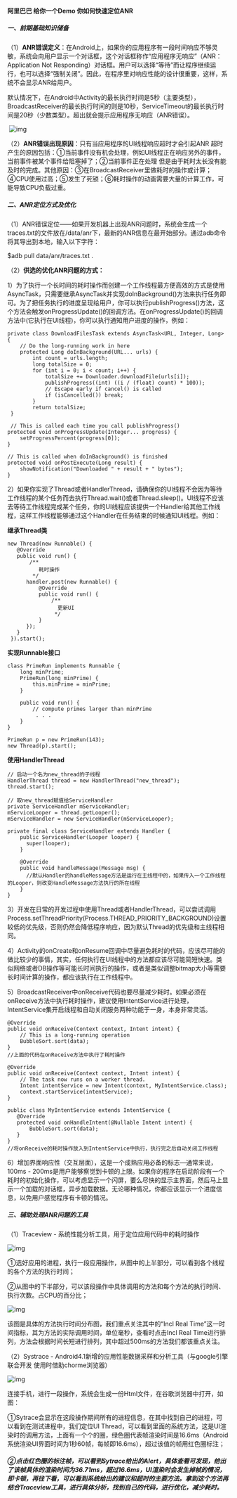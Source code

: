 #### 阿里巴巴 给你一个Demo 你如何快速定位ANR

##### 一、前期基础知识储备

（1）**ANR错误定义**：在Android上，如果你的应用程序有一段时间响应不够灵敏，系统会向用户显示一个对话框，这个对话框称作“应用程序无响应”（ANR：Application Not Responding）对话框。用户可以选择“等待”而让程序继续运行，也可以选择“强制关闭”。因此，在程序里对响应性能的设计很重要，这样，系统不会显示ANR给用户。

默认情况下，在Android中Activity的最长执行时间是5秒（主要类型），BroadcastReceiver的最长执行时间的则是10秒，ServiceTimeout的最长执行时间是20秒（少数类型）。超出就会提示应用程序无响应（ANR错误）。

​         ![img](https://img-blog.csdn.net/20180327152754783?watermark/2/text/aHR0cHM6Ly9ibG9nLmNzZG4ubmV0L3dlaXhpbl80MTEwMTE3Mw==/font/5a6L5L2T/fontsize/400/fill/I0JBQkFCMA==/dissolve/70)

（2）**ANR错误出现原因**：只有当应用程序的UI线程响应超时才会引起ANR 超时产生的原因包括：①当前事件没有机会处理，例如UI线程正在响应另外的事件，当前事件被某个事件给阻塞掉了；②当前事件正在处理 但是由于耗时太长没有能及时的完成。其他原因：③在BroadcastReceiver里做耗时的操作或计算；④CPU使用过高；⑤发生了死锁；⑥耗时操作的动画需要大量的计算工作，可能导致CPU负载过重。

##### 二、ANR定位方式及优化

（1）ANR错误定位——如果开发机器上出现ANR问题时，系统会生成一个traces.txt的文件放在/data/anr下，最新的ANR信息在最开始部分。通过adb命令将其导出到本地，输入以下字符：

$adb pull data/anr/traces.txt .

（2）**供选的优化ANR问题的方式：**

1）为了执行一个长时间的耗时操作而创建一个工作线程最方便高效的方式是使用AsyncTask，只需要继承AsyncTask并实现doInBackground()方法来执行任务即可。为了把任务执行的进度呈现给用户，你可以执行publishProgress()方法，这个方法会触发onProgressUpdate()的回调方法。在onProgressUpdate()的回调方法中(它执行在UI线程)，你可以执行通知用户进度的操作，例如：

```
private class DownloadFilesTask extends AsyncTask<URL, Integer, Long> {
    // Do the long-running work in here
    protected Long doInBackground(URL... urls) {
        int count = urls.length;
        long totalSize = 0;
        for (int i = 0; i < count; i++) {
            totalSize += Downloader.downloadFile(urls[i]);
            publishProgress((int) ((i / (float) count) * 100));
            // Escape early if cancel() is called
            if (isCancelled()) break;
        }
        return totalSize;
 }
 
 // This is called each time you call publishProgress()
protected void onProgressUpdate(Integer... progress) {
    setProgressPercent(progress[0]);
}

// This is called when doInBackground() is finished
protected void onPostExecute(Long result) {
    showNotification("Downloaded " + result + " bytes");
}
```


2）如果你实现了Thread或者HandlerThread，请确保你的UI线程不会因为等待工作线程的某个任务而去执行Thread.wait()或者Thread.sleep()。UI线程不应该去等待工作线程完成某个任务，你的UI线程应该提供一个Handler给其他工作线程，这样工作线程能够通过这个Handler在任务结束的时候通知UI线程。例如：

**继承Thread类**



    new Thread(new Runnable() {
       @Override
       public void run() {
           /**
              耗时操作
            */
          handler.post(new Runnable() {
              @Override
              public void run() {
                  /**
                    更新UI
                   */
              }
          });
       }
     }).start();
    
**实现Runnable接口**

    class PrimeRun implements Runnable {
        long minPrime;
        PrimeRun(long minPrime) {
            this.minPrime = minPrime;
        }
    
        public void run() {
            // compute primes larger than minPrime
             . . .
        }
    }
    
    PrimeRun p = new PrimeRun(143);
    new Thread(p).start();
**使用HandlerThread**

```
// 启动一个名为new_thread的子线程
HandlerThread thread = new HandlerThread("new_thread");
thread.start();

// 取new_thread赋值给ServiceHandler
private ServiceHandler mServiceHandler;
mServiceLooper = thread.getLooper();
mServiceHandler = new ServiceHandler(mServiceLooper);

private final class ServiceHandler extends Handler {
    public ServiceHandler(Looper looper) {
      super(looper);
    }
    
    @Override
    public void handleMessage(Message msg) {
      //默认Handler的handleMessage方法是运行在主线程中的，如果传入一个工作线程的Looper，则改变HandleMessage方法执行的所在线程
    }
}

```



3）开发在日常的开发过程中使用Thread或者HandlerThread，可以尝试调用Process.setThreadPriority(Process.THREAD_PRIORITY_BACKGROUND)设置较低的优先级，否则仍然会降低程序响应，因为默认Thread的优先级和主线程相同。

4）Activity的onCreate和onResume回调中尽量避免耗时的代码，应该尽可能的做比较少的事情，其实，任何执行在UI线程中的方法都应该尽可能简短快速。类似网络或者DB操作等可能长时间执行的操作，或者是类似调整bitmap大小等需要长时间计算的操作，都应该执行在工作线程中。

5）BroadcastReceiver中onReceive代码也要尽量减少耗时。如果必须在onReceive方法中执行耗时操作，建议使用IntentService进行处理，IntentService集开启线程和自动关闭服务两种功能于一身，本身非常灵活。

```
@Override
public void onReceive(Context context, Intent intent) {
    // This is a long-running operation
    BubbleSort.sort(data);
}
//上面的代码在onReceive方法中执行了耗时操作

```

```
@Override
public void onReceive(Context context, Intent intent) {
    // The task now runs on a worker thread.
    Intent intentService = new Intent(context, MyIntentService.class);
    context.startService(intentService);
}

public class MyIntentService extends IntentService {
   @Override
   protected void onHandleIntent(@Nullable Intent intent) {
       BubbleSort.sort(data);
   }
}
//将onReceive的耗时操作放入到IntentService中执行，执行完之后自动关闭工作线程

```




6）增加界面响应性（交互层面），这是一个成熟应用必备的标志—通常来说，100ms - 200ms是用户能够察觉到卡顿的上限。如果你的程序在启动阶段有一个耗时的初始化操作，可以考虑显示一个闪屏，要么尽快的显示主界面，然后马上显示一个加载的对话框，异步加载数据。无论哪种情况，你都应该显示一个进度信息，以免用户感觉程序有卡顿的情况。

#####  三、辅助处理ANR问题的工具

（1）Traceview - 系统性能分析工具，用于定位应用代码中的耗时操作

![img](https://img-blog.csdn.net/20180707213547953?watermark/2/text/aHR0cHM6Ly9ibG9nLmNzZG4ubmV0L3dlaXhpbl80MTEwMTE3Mw==/font/5a6L5L2T/fontsize/400/fill/I0JBQkFCMA==/dissolve/70)

①选好应用的进程，执行一段应用操作，从图中的上半部分，可以看到各个线程的各个方法的执行时间；

②从图中的下半部分，可以该段操作中具体调用的方法和每个方法的执行时间、执行次数。占CPU的百分比；

![img](https://img-blog.csdn.net/20180707214100154?watermark/2/text/aHR0cHM6Ly9ibG9nLmNzZG4ubmV0L3dlaXhpbl80MTEwMTE3Mw==/font/5a6L5L2T/fontsize/400/fill/I0JBQkFCMA==/dissolve/70)

该图是具体的方法执行时间分布图，我们重点关注其中的“Incl Real Time”这一时间指标，其为方法的实际调用时间，单位毫秒，查看时点击Incl Real Time进行排列，方法会根据时间长短进行排列，其中超过500ms的方法我们都该重点关注。

（2）Systrace - Android4.1新增的应用性能数据采样和分析工具（与google引擎联合开发 使用时借助chorme浏览器）

![img](https://img-blog.csdn.net/20180707214532987?watermark/2/text/aHR0cHM6Ly9ibG9nLmNzZG4ubmV0L3dlaXhpbl80MTEwMTE3Mw==/font/5a6L5L2T/fontsize/400/fill/I0JBQkFCMA==/dissolve/70)

连接手机，进行一段操作，系统会生成一份Html文件，在谷歌浏览器中打开，如图：

①Sytrace会显示在这段操作期间所有的进程信息，在其中找到自己的进程，可以看到在测试进程中，我们定位UI Thread，可以看到里面的系统方法，这是UI渲染时的调用方法，上面有一个个的圈，绿色圈代表帧渲染时间是16.6ms（Android系统渲染UI界面时间为1秒60帧，每帧即16.6ms），超过该值的帧用红色圈标注；

##### ②点击红色圈的标注帧，可以看到Sytrace给出的Alert，具体查看可发现，给出了该帧具体的渲染时间为36.71ms，超过16.6ms，UI渲染时会发生掉帧的情况，即卡顿，再往下看，可以看到系统给出的建议和超时的主要方法。拿到这个方法再结合Traceview工具，进行具体分析，找到自己的代码，进行优化，减少耗时。